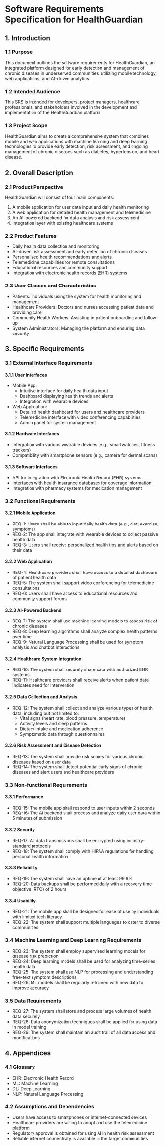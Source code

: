 # Software Requirements Specification for HealthGuardian

## 1. Introduction

### 1.1 Purpose
This document outlines the software requirements for HealthGuardian, an integrated platform designed for early detection and management of chronic diseases in underserved communities, utilizing mobile technology, web applications, and AI-driven analytics.

### 1.2 Intended Audience
This SRS is intended for developers, project managers, healthcare professionals, and stakeholders involved in the development and implementation of the HealthGuardian platform.

### 1.3 Project Scope
HealthGuardian aims to create a comprehensive system that combines mobile and web applications with machine learning and deep learning technologies to provide early detection, risk assessment, and ongoing management of chronic diseases such as diabetes, hypertension, and heart disease.

## 2. Overall Description

### 2.1 Product Perspective
HealthGuardian will consist of four main components:
1. A mobile application for user data input and daily health monitoring
2. A web application for detailed health management and telemedicine
3. An AI-powered backend for data analysis and risk assessment
4. Integration layer with existing healthcare systems

### 2.2 Product Features
- Daily health data collection and monitoring
- AI-driven risk assessment and early detection of chronic diseases
- Personalized health recommendations and alerts
- Telemedicine capabilities for remote consultations
- Educational resources and community support
- Integration with electronic health records (EHR) systems

### 2.3 User Classes and Characteristics
- Patients: Individuals using the system for health monitoring and management
- Healthcare Providers: Doctors and nurses accessing patient data and providing care
- Community Health Workers: Assisting in patient onboarding and follow-up
- System Administrators: Managing the platform and ensuring data security

## 3. Specific Requirements

### 3.1 External Interface Requirements

#### 3.1.1 User Interfaces
- Mobile App:
  - Intuitive interface for daily health data input
  - Dashboard displaying health trends and alerts
  - Integration with wearable devices
- Web Application:
  - Detailed health dashboard for users and healthcare providers
  - Telemedicine interface with video conferencing capabilities
  - Admin panel for system management

#### 3.1.2 Hardware Interfaces
- Integration with various wearable devices (e.g., smartwatches, fitness trackers)
- Compatibility with smartphone sensors (e.g., camera for dermal scans)

#### 3.1.3 Software Interfaces
- API for integration with Electronic Health Record (EHR) systems
- Interfaces with health insurance databases for coverage information
- Integration with pharmacy systems for medication management

### 3.2 Functional Requirements

#### 3.2.1 Mobile Application
- REQ-1: Users shall be able to input daily health data (e.g., diet, exercise, symptoms)
- REQ-2: The app shall integrate with wearable devices to collect passive health data
- REQ-3: Users shall receive personalized health tips and alerts based on their data

#### 3.2.2 Web Application
- REQ-4: Healthcare providers shall have access to a detailed dashboard of patient health data
- REQ-5: The system shall support video conferencing for telemedicine consultations
- REQ-6: Users shall have access to educational resources and community support forums

#### 3.2.3 AI-Powered Backend
- REQ-7: The system shall use machine learning models to assess risk of chronic diseases
- REQ-8: Deep learning algorithms shall analyze complex health patterns over time
- REQ-9: Natural Language Processing shall be used for symptom analysis and chatbot interactions

#### 3.2.4 Healthcare System Integration
- REQ-10: The system shall securely share data with authorized EHR systems
- REQ-11: Healthcare providers shall receive alerts when patient data indicates need for intervention

#### 3.2.5 Data Collection and Analysis
- REQ-12: The system shall collect and analyze various types of health data, including but not limited to:
  - Vital signs (heart rate, blood pressure, temperature)
  - Activity levels and sleep patterns
  - Dietary intake and medication adherence
  - Symptomatic data through questionnaires

#### 3.2.6 Risk Assessment and Disease Detection
- REQ-13: The system shall provide risk scores for various chronic diseases based on user data
- REQ-14: The system shall detect potential early signs of chronic diseases and alert users and healthcare providers

### 3.3 Non-functional Requirements

#### 3.3.1 Performance
- REQ-15: The mobile app shall respond to user inputs within 2 seconds
- REQ-16: The AI backend shall process and analyze daily user data within 5 minutes of submission

#### 3.3.2 Security
- REQ-17: All data transmissions shall be encrypted using industry-standard protocols
- REQ-18: The system shall comply with HIPAA regulations for handling personal health information

#### 3.3.3 Reliability
- REQ-19: The system shall have an uptime of at least 99.9%
- REQ-20: Data backups shall be performed daily with a recovery time objective (RTO) of 2 hours

#### 3.3.4 Usability
- REQ-21: The mobile app shall be designed for ease of use by individuals with limited tech literacy
- REQ-22: The system shall support multiple languages to cater to diverse communities

### 3.4 Machine Learning and Deep Learning Requirements
- REQ-23: The system shall employ supervised learning models for disease risk prediction
- REQ-24: Deep learning models shall be used for analyzing time-series health data
- REQ-25: The system shall use NLP for processing and understanding free-text symptom descriptions
- REQ-26: ML models shall be regularly retrained with new data to improve accuracy

### 3.5 Data Requirements
- REQ-27: The system shall store and process large volumes of health data securely
- REQ-28: Data anonymization techniques shall be applied for using data in model training
- REQ-29: The system shall maintain an audit trail of all data access and modifications

## 4. Appendices

### 4.1 Glossary
- EHR: Electronic Health Record
- ML: Machine Learning
- DL: Deep Learning
- NLP: Natural Language Processing

### 4.2 Assumptions and Dependencies
- Users have access to smartphones or internet-connected devices
- Healthcare providers are willing to adopt and use the telemedicine platform
- Regulatory approval is obtained for using AI in health risk assessment
- Reliable internet connectivity is available in the target communities

